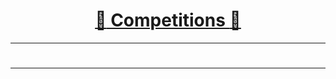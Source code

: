 [<h1 align = "center">:rocket: Competitions :facepunch:</h1>][1]

---
#

---
[1]: https://github.com/Jie-Yuan/DataCompetitions

